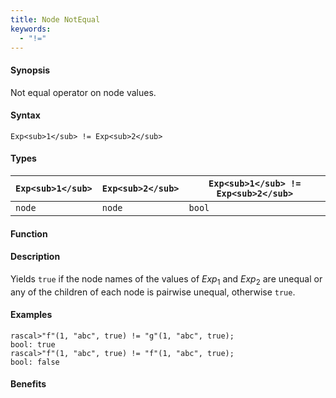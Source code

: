 ```yaml
---
title: Node NotEqual
keywords:
  - "!="
---
```


#### Synopsis

Not equal operator on node values.

#### Syntax

`Exp<sub>1</sub> != Exp<sub>2</sub>`

#### Types


| `Exp<sub>1</sub>`  |  `Exp<sub>2</sub>` | `Exp<sub>1</sub> != Exp<sub>2</sub>`  |
| --- | --- | --- |
| `node`     |  `node`    | `bool`                |


#### Function

#### Description

Yields `true` if the node names of the values of _Exp_<sub>1</sub> and _Exp_<sub>2</sub> are unequal or
any of the children of each node is pairwise unequal, otherwise `true`.

#### Examples


```rascal-shell
rascal>"f"(1, "abc", true) != "g"(1, "abc", true);
bool: true
rascal>"f"(1, "abc", true) != "f"(1, "abc", true);
bool: false
```

#### Benefits


